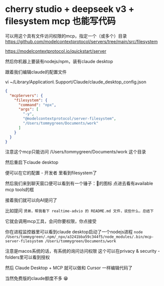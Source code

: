 # cherry studio + deepseek v3 + filesystem mcp 也能写代码

可以用这个具有文件访问权限的mcp，指定一个（或多个）目录
https://github.com/modelcontextprotocol/servers/tree/main/src/filesystem

https://modelcontextprotocol.io/quickstart/server

然后你机器上要装有nodejs/npm，装有claude desktop

跟着我们编辑claude的配置文件

vi ~/Library/Application\ Support/Claude/claude_desktop_config.json

```json
{
  "mcpServers": {
    "filesystem": {
      "command": "npx",
      "args": [
        "-y",
        "@modelcontextprotocol/server-filesystem",
        "/Users/tommygreen/Documents/work"
      ]
    }
  }
}
```

注意这个mcp只能访问 /Users/tommygreen/Documents/work 这个目录

然后重启下claude desktop

便可以在它的配置 - 开发者 里看到filesystem了

然后我们来到聊天窗口便可以看到有一个锤子：🔨的图标 点进去看有available mcp tools的框

接着我们就可以向AI提问了

比如提问 `贤弟，帮我看下 realtime-advio 的 README.md 文件，说些什么，总结下`

它就会调用mcp工具，会问你要权限，你点接受

你在进程监控器里可以看到claude desktop启动了一个nodejs进程
`node /Users/tommygreen/.npm/_npx/a3241bba59c344f5/node_modules/.bin/mcp-server-filesystem /Users/tommygreen/Documents/work`

注意是macos系统的话，有系统的询问访问权限 这个可以在privacy & security - folders里可以看到授权

然后 Claude Desktop + MCP 就可以做和 Cursor 一样编辑代码了

当然免费版的claude额度不多 😁
